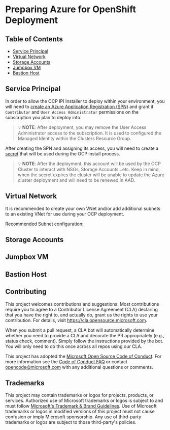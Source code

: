 # Preparing Azure for OpenShift Deployment

## Table of Contents

* [Service Principal](#service-principal)
* [Virtual Network](#virtual-network)
* [Storage Accounts](#storage-accounts)
* [Jumpbox VM](#jumpbox-vm)
* [Bastion Host](#bastion-host)


## Service Principal

In order to allow the OCP IPI Installer to deploy within your environment, you will need to [create an Azure Application Registration (SPN)](https://docs.microsoft.com/en-us/azure/active-directory/develop/howto-create-service-principal-portal) and grant it `Contributor` and `User Access Administrator` permissions on the subscription you plan to deploy into.

> 💡 **NOTE**: After deployment, you may remove the User Access Administrator access to the subscription. It is used to configured the Managed Identity within the Clusters Resource Group.

After creating the SPN and assigning its access, you will need to create a [secret](https://docs.microsoft.com/en-us/azure/active-directory/develop/howto-create-service-principal-portal#option-2-create-a-new-application-secret) that will be used during the OCP install process.

> 💡 **NOTE**: After the deployment, this account will be used by the OCP Cluster to interact with NSGs, Storage Accounts...etc. Keep in mind, when the secret expires the cluster will be unable to update the Azure cluster deployment and will need to be renewed in AAD.

## Virtual Network

It is recommended to create your own VNet and/or add additional subnets to an existing VNet for use during your OCP deployment.

Recommended Subnet configuration:



## Storage Accounts



## Jumpbox VM



## Bastion Host



## Contributing

This project welcomes contributions and suggestions.  Most contributions require you to agree to a
Contributor License Agreement (CLA) declaring that you have the right to, and actually do, grant us
the rights to use your contribution. For details, visit https://cla.opensource.microsoft.com.

When you submit a pull request, a CLA bot will automatically determine whether you need to provide
a CLA and decorate the PR appropriately (e.g., status check, comment). Simply follow the instructions
provided by the bot. You will only need to do this once across all repos using our CLA.

This project has adopted the [Microsoft Open Source Code of Conduct](https://opensource.microsoft.com/codeofconduct/).
For more information see the [Code of Conduct FAQ](https://opensource.microsoft.com/codeofconduct/faq/) or
contact [opencode@microsoft.com](mailto:opencode@microsoft.com) with any additional questions or comments.

## Trademarks

This project may contain trademarks or logos for projects, products, or services. Authorized use of Microsoft 
trademarks or logos is subject to and must follow 
[Microsoft's Trademark & Brand Guidelines](https://www.microsoft.com/en-us/legal/intellectualproperty/trademarks/usage/general).
Use of Microsoft trademarks or logos in modified versions of this project must not cause confusion or imply Microsoft sponsorship.
Any use of third-party trademarks or logos are subject to those third-party's policies.
